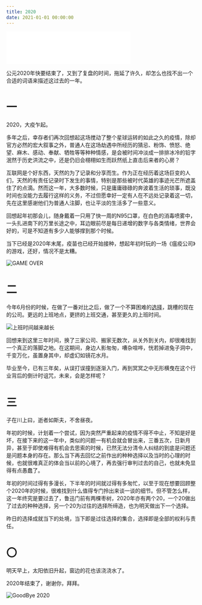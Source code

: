 ```yaml
---
title: 2020
date: 2021-01-01 00:00:00
---
```


<iframe frameborder="no" border="0" marginwidth="0" marginheight="0" width=330 height=86 src="//music.163.com/outchain/player?type=2&id=30474385&auto=1&height=66"></iframe>

公元2020年快要结束了，又到了复盘的时间，拖延了许久，却怎么也找不出一个合适的词语来描述这过去的一年。

# 一

2020，大疫乍起。

多年之后，幸存者们再次回想起这场搅动了整个星球运转的如此之久的疫情，除却官方必然的宏大叙事之外，普通人在这场劫遇中所经历的猜忌、粉饰、愤怒、绝望、麻木、感动、奉献、牺牲等等种种情感，是会被时间冲淡成一排排冰冷的铅字泯然于历史洪流之中，还是仍旧会栩栩如生而跃然纸上直击后来者的心房？

互联网是个好东西，天然的为了记录和分享而生。作为正在经历着这场巨变的人们，天然的有责任记录时下发生的事情，特别是那些被时代英雄的事迹光芒所遮盖住了的点滴。然而这一年，大多数时候，只是庸庸碌碌的奔波着生活的琐事，既没时间也没能力去履行这样的义务，不过但愿幸好一定有人在不远处记录着这一切，先在这里感谢他们为普通人注脚，也让平淡的生活多了一些意义。

回想起年初那会儿，随身戴着一只用了快一周的N95口罩，在白色的消毒喷雾中，一头扎进南下的万里长途之中，耳边眼前尽是每日递增的数字与各类情绪，世界会好的，可是不知道有多少人能够撑到那个时候。

当下已经是2020年末尾，疫苗也已经开始接种，想起年初时玩的一场《瘟疫公司》的游戏，还好，情况不是太糟。

![GAME OVER](https://jixiaoyong.github.io/images/20201231204957.jpg)

# 二

今年6月份的时候，在做了一番对比之后，做了一个不算困难的[选择](https://xiaoyong.ml/imissyou/posts/84aada62/)，跳槽的现在的公司。更远的上班地点，更挤的上班交通，甚至更久的上班时间。


![上班时间越来越长](https://jixiaoyong.github.io/images/20201231205217.png)

回想来到这里三年时间，换了三家公司、搬家无数次，从关外到关内，却很难找到一个真正的落脚之地。在这期间，身边人影匆匆，嘈杂喧哗，恍若掉进兔子洞中，千变万化，虽置身其中，却虚幻如镜花水月。

毕业至今，已有三年矣，从误打误撞到逐渐入门，再到冥冥之中无形横曳在这个行业背后的倒计时诅咒，未来，会是怎样呢？



# 三

子在川上曰，逝者如斯夫，不舍昼夜。

年初的时候，计划着一个尝试，因为突然严重起来的疫情不得不中止，不知是好是坏，在接下来的这一年中，类似的问题一有机会就会冒出来，三番五次，日新月异，甚至于即使难得有机会去思索的时候，已然无法分清令人纠结的到底是问题还是问题本身的存在。那么当下再去回忆之前作出的种种选择以及当时的心理的时候，也就很难真正的体会当以前的心境了，再去强行审判过去的自己，也就未免显得有点愚蠢了。

年初的时间过得有多漫长，下半年的时间就过得有多匆忙，以至于现在想要回顾整个2020年的时候，很难找到什么值得专门拎出来谈一谈的细节。但不管怎么样，这一年终究是要过去了，鲁迅门前有两棵枣树，2020年亦有两个20，一个20做出了过去的种种选择，另一个20为过往的选择所缔造，也为明天做出下一个选择。

昨日的选择成就当下的处境，当下即是过往选择的集合，选择即是全部的权利与责任。

# 〇

明天早上，太阳依旧升起，窗边的花也该浇浇水了。

2020年结束了，谢谢你，拜拜。

![GoodBye 2020](https://jixiaoyong.github.io/images/20201231220911.png)


